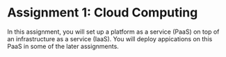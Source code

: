 # Assignment 1: Cloud Computing

In this assignment, you will set up a platform as a service (PaaS) on top of an infrastructure as a service (IaaS). You will deploy appications on this PaaS in some of the later assignments.
